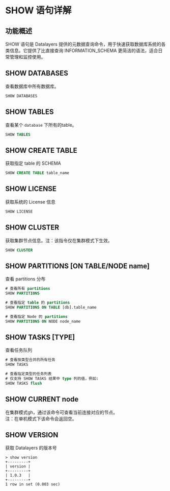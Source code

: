 
# SHOW 语句详解

## 功能概述
SHOW 语句是 Datalayers 提供的元数据查询命令，用于快速获取数据库系统的各类信息。它提供了比直接查询 INFORMATION_SCHEMA 更简洁的语法，适合日常管理和监控使用。

## SHOW DATABASES

查看数据库中所有数据库。

```SQL
SHOW DATABASES
```

## SHOW TABLES

查看某个 `database` 下所有的table。

```SQL
SHOW TABLES
```

## SHOW CREATE TABLE

获取指定 table 的 SCHEMA

```SQL
SHOW CREATE TABLE table_name
```

## SHOW LICENSE

获取系统的 License 信息

```SQL
SHOW LICENSE
```

## SHOW CLUSTER

获取集群节点信息。注：该指令仅在集群模式下生效。

```SQL
SHOW CLUSTER
```

## SHOW PARTITIONS [ON TABLE/NODE name]

查看 partitions 分布

```SQL
# 查看所有 partitions 
SHOW PARTITIONS

# 查看指定 table 的 partitions
SHOW PARTITIONS ON TABLE [db].table_name

# 查看指定 Node 的 partitions
SHOW PARTITIONS ON NODE node_name
```

## SHOW TASKS [TYPE]

查看任务队列

```SQL
# 查看按类型合并的所有任务
SHOW TASKS

# 查看指定类型的任务列表
# 仅支持 SHOW TASKS 结果中 type 列的值，例如:
SHOW TASKS flush
```

## SHOW CURRENT node

在集群模式gh，通过该命令可查看当前连接对应的节点。  
注：在单机模式下该命令会返回空。

## SHOW VERSION

获取 Datalayers 的版本号

```shell
> show version
+---------+
| version |
+---------+
| 1.0.3   |
+---------+
1 row in set (0.003 sec)
```
